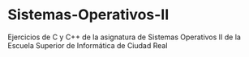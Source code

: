 # Sistemas-Operativos-II

Ejercicios de C y C++ de la asignatura de Sistemas Operativos II de la Escuela Superior de Informática de Ciudad Real
